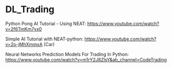 # DL_Trading
 

Python Pong AI Tutorial - Using NEAT: https://www.youtube.com/watch?v=2f6TmKm7yx0

Simple AI Tutorial with NEAT-python: https://www.youtube.com/watch?v=2o-jMhXmmxA (Car)

Neural Networks Prediction Models For Trading In Python: https://www.youtube.com/watch?v=m1rY2J8ZlsY&ab_channel=CodeTrading